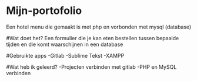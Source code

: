 # Mijn-portofolio
Een hotel menu die gemaakt is met php en vorbonden met mysql (database)

#Wat doet het?
Een formulier die je kan eten bestellen tussen bepaalde tijden en die komt waarschijnen in een database

#Gebruikte apps
-Gitlab
-Sublime Tekst
-XAMPP

#Wat heb ik geleerd?
-Projecten verbinden met gitlab
-PHP en MySQL verbinden
